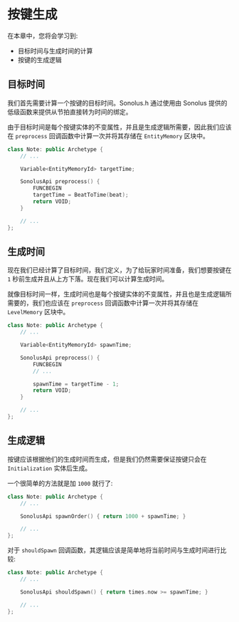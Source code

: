 # 按键生成

在本章中，您将会学习到:

- 目标时间与生成时间的计算
- 按键的生成逻辑

## 目标时间

我们首先需要计算一个按键的目标时间。Sonolus.h 通过使用由 Sonolus 提供的低级函数来提供从节拍直接转为时间的绑定。

由于目标时间是每个按键实体的不变属性，并且是生成逻辑所需要，因此我们应该在 `preprocess` 回调函数中计算一次并将其存储在 `EntityMemory` 区块中。

```cpp title='/engine/play/Note.cpp'
class Note: public Archetype {
    // ...

    Variable<EntityMemoryId> targetTime;

    SonolusApi preprocess() {
        FUNCBEGIN
        targetTime = BeatToTime(beat);
        return VOID;
    }

    // ...
};
```

## 生成时间

现在我们已经计算了目标时间，我们定义，为了给玩家时间准备，我们想要按键在 `1` 秒前生成并且从上方下落。现在我们可以计算生成时间。

就像目标时间一样，生成时间也是每个按键实体的不变属性，并且也是生成逻辑所需要的，我们也应该在 `preprocess` 回调函数中计算一次并将其存储在 `LevelMemory` 区块中。

```cpp title='/engine/play/Note.cpp'
class Note: public Archetype {
    // ...

    Variable<EntityMemoryId> spawnTime;

    SonolusApi preprocess() {
        FUNCBEGIN
        // ...

        spawnTime = targetTime - 1;
        return VOID;
    }

    // ...
};
```

## 生成逻辑

按键应该根据他们的生成时间而生成，但是我们仍然需要保证按键只会在 `Initialization` 实体后生成。

一个很简单的方法就是加 `1000` 就行了:

```cpp title='/engine/play/Note.cpp'
class Note: public Archetype {
    // ...

    SonolusApi spawnOrder() { return 1000 + spawnTime; }

    // ...
};
```

对于 `shouldSpawn` 回调函数，其逻辑应该是简单地将当前时间与生成时间进行比较:

```cpp title='/engine/play/Note.cpp'
class Note: public Archetype {
    // ...

    SonolusApi shouldSpawn() { return times.now >= spawnTime; }

    // ...
};
```